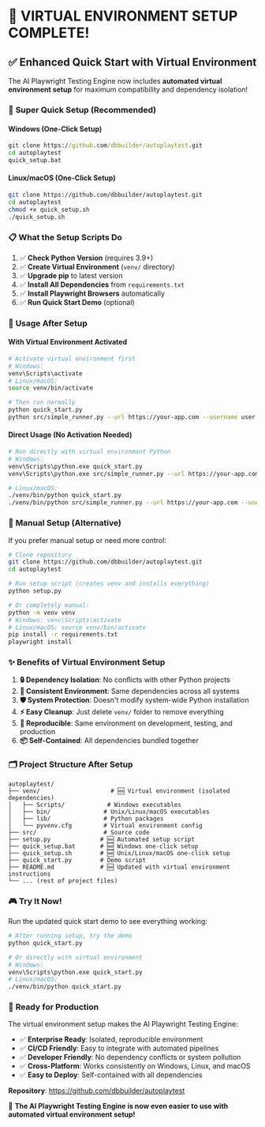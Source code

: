 # 🎉 **VIRTUAL ENVIRONMENT SETUP COMPLETE!**

## ✅ **Enhanced Quick Start with Virtual Environment**

The AI Playwright Testing Engine now includes **automated virtual environment setup** for maximum compatibility and dependency isolation!

### 🚀 **Super Quick Setup (Recommended)**

#### **Windows (One-Click Setup)**
```cmd
git clone https://github.com/dbbuilder/autoplaytest.git
cd autoplaytest
quick_setup.bat
```

#### **Linux/macOS (One-Click Setup)**
```bash
git clone https://github.com/dbbuilder/autoplaytest.git
cd autoplaytest
chmod +x quick_setup.sh
./quick_setup.sh
```

### 📋 **What the Setup Scripts Do**

1. ✅ **Check Python Version** (requires 3.9+)
2. ✅ **Create Virtual Environment** (`venv/` directory)
3. ✅ **Upgrade pip** to latest version
4. ✅ **Install All Dependencies** from `requirements.txt`
5. ✅ **Install Playwright Browsers** automatically
6. ✅ **Run Quick Start Demo** (optional)

### 🎯 **Usage After Setup**

#### **With Virtual Environment Activated**
```bash
# Activate virtual environment first
# Windows:
venv\Scripts\activate
# Linux/macOS:
source venv/bin/activate

# Then run normally
python quick_start.py
python src/simple_runner.py --url https://your-app.com --username user --password pass --mode one-line
```

#### **Direct Usage (No Activation Needed)**
```bash
# Run directly with virtual environment Python
# Windows:
venv\Scripts\python.exe quick_start.py
venv\Scripts\python.exe src/simple_runner.py --url https://your-app.com --username user --password pass --mode one-line

# Linux/macOS:
./venv/bin/python quick_start.py
./venv/bin/python src/simple_runner.py --url https://your-app.com --username user --password pass --mode one-line
```

### 🔧 **Manual Setup (Alternative)**

If you prefer manual setup or need more control:

```bash
# Clone repository
git clone https://github.com/dbbuilder/autoplaytest.git
cd autoplaytest

# Run setup script (creates venv and installs everything)
python setup.py

# Or completely manual:
python -m venv venv
# Windows: venv\Scripts\activate
# Linux/macOS: source venv/bin/activate
pip install -r requirements.txt
playwright install
```

### ✨ **Benefits of Virtual Environment Setup**

1. **🔒 Dependency Isolation**: No conflicts with other Python projects
2. **🎯 Consistent Environment**: Same dependencies across all systems  
3. **🛡️ System Protection**: Doesn't modify system-wide Python installation
4. **⚡ Easy Cleanup**: Just delete `venv/` folder to remove everything
5. **🔄 Reproducible**: Same environment on development, testing, and production
6. **📦 Self-Contained**: All dependencies bundled together

### 🗂️ **Project Structure After Setup**

```
autoplaytest/
├── venv/                    # 🆕 Virtual environment (isolated dependencies)
│   ├── Scripts/            # Windows executables
│   ├── bin/               # Unix/Linux/macOS executables  
│   ├── lib/               # Python packages
│   └── pyvenv.cfg         # Virtual environment config
├── src/                   # Source code
├── setup.py              # 🆕 Automated setup script
├── quick_setup.bat       # 🆕 Windows one-click setup
├── quick_setup.sh        # 🆕 Unix/Linux/macOS one-click setup
├── quick_start.py        # Demo script
├── README.md             # 🆕 Updated with virtual environment instructions
└── ... (rest of project files)
```

### 🎮 **Try It Now!**

Run the updated quick start demo to see everything working:

```bash
# After running setup, try the demo
python quick_start.py

# Or directly with virtual environment
# Windows:
venv\Scripts\python.exe quick_start.py
# Linux/macOS:
./venv/bin/python quick_start.py
```

### 🚀 **Ready for Production**

The virtual environment setup makes the AI Playwright Testing Engine:
- ✅ **Enterprise Ready**: Isolated, reproducible environment
- ✅ **CI/CD Friendly**: Easy to integrate with automated pipelines  
- ✅ **Developer Friendly**: No dependency conflicts or system pollution
- ✅ **Cross-Platform**: Works consistently on Windows, Linux, and macOS
- ✅ **Easy to Deploy**: Self-contained with all dependencies

**Repository**: https://github.com/dbbuilder/autoplaytest

🎉 **The AI Playwright Testing Engine is now even easier to use with automated virtual environment setup!**